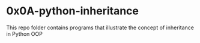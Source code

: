 # 0x0A-python-inheritance

This repo folder contains programs that illustrate the concept of inheritance in Python OOP

